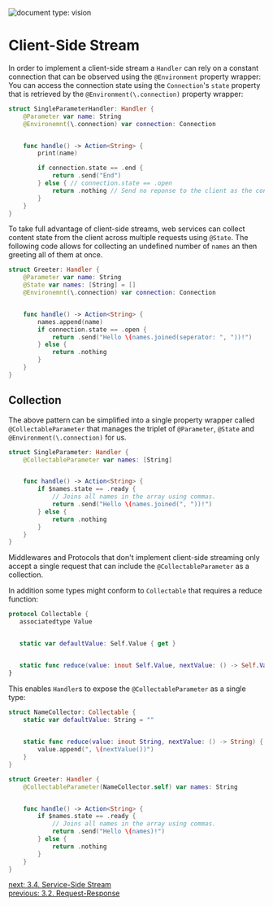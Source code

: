 ![document type: vision](https://themomax.github.io/resources/markdown-labels/document_type_vision.svg)

# Client-Side Stream

In order to implement a client-side stream a `Handler` can rely on a constant connection that can be observed using the `@Environment` property wrapper:
You can access the connection state using the `Connection`'s `state` property that is retrieved by the `@Environment(\.connection)` property wrapper:

```swift
struct SingleParameterHandler: Handler {
    @Parameter var name: String
    @Environemnt(\.connection) var connection: Connection


    func handle() -> Action<String> {
        print(name)

        if connection.state == .end {
            return .send("End")
        } else { // connection.state == .open
            return .nothing // Send no reponse to the client as the connection is not yet terminated
        }
    }
}
```

To take full advantage of client-side streams, web services can collect content state from the client across multiple requests using `@State`. The following code allows for collecting an undefined number of `names` an then greeting all of them at once.

```swift
struct Greeter: Handler {
    @Parameter var name: String
    @State var names: [String] = []
    @Environemnt(\.connection) var connection: Connection


    func handle() -> Action<String> {
        names.append(name)
        if connection.state == .open {
            return .send("Hello \(names.joined(seperator: ", "))!")
        } else {
            return .nothing
        }
    }
}
```

## Collection

The above pattern can be simplified into a single property wrapper called `@CollectableParameter` that manages the triplet of `@Parameter`, `@State` and `@Environment(\.connection)` for us.

```swift
struct SingleParameter: Handler {
    @CollectableParameter var names: [String]


    func handle() -> Action<String> {
        if $names.state == .ready {
            // Joins all names in the array using commas.
            return .send("Hello \(names.joined(", "))!")
        } else {
            return .nothing
        }
    }
}
```

 Middlewares and Protocols that don't implement client-side streaming only accept a single request that can include the `@CollectableParameter` as a collection.


 In addition some types might conform to `Collectable` that requires a reduce function:

 ```swift
protocol Collectable {
    associatedtype Value
 

    static var defaultValue: Self.Value { get }


    static func reduce(value: inout Self.Value, nextValue: () -> Self.Value)
}
 ```

This enables `Handler`s to expose the `@CollectableParameter` as a single type:

```swift
struct NameCollector: Collectable {
    static var defaultValue: String = ""
 

    static func reduce(value: inout String, nextValue: () -> String) {
        value.append(", \(nextValue())")
    }
}

struct Greeter: Handler {
    @CollectableParameter(NameCollector.self) var names: String


    func handle() -> Action<String> {
        if $names.state == .ready {
            // Joins all names in the array using commas.
            return .send("Hello \(names)!")
        } else {
            return .nothing
        }
    }
}
 ```

[next: 3.4. Service-Side Stream](./3.4.%20Service-Side%20Stream.md)  
[previous: 3.2. Request-Response](./3.2.%20Request-Response.md)